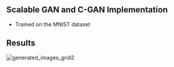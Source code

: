 ## Scalable GAN and C-GAN Implementation
- Trained on the MNIST dataset
## Results

![generated_images_grid2](https://github.com/PascualMeritaTorres/Scalable-CGAN---GAN/assets/91559051/faf92843-00c7-4bc3-ac64-9ad9a8bd490d)
